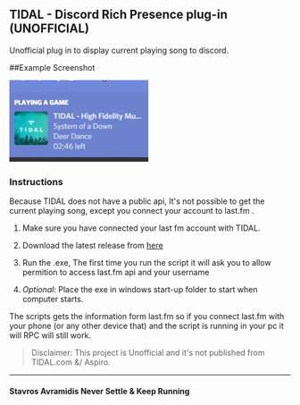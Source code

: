 ## TIDAL - Discord Rich Presence plug-in  (UNOFFICIAL)


Unofficial plug in to display current playing song to discord.

##Example Screenshot

![alt text](./assets/screenshot.jpg)


### Instructions
Because TIDAL does not have a public api, It's not possible to get the current playing song,
except you connect your account to last.fm .

1.  Make sure you have connected your last fm account with TIDAL.

2.  Download the latest release from [here](https://github.com/purpl3F0x/TIDAL-Discord-Rich-Presence-UNOFFICIAL/releases)

3.  Run the .exe, The first time you run the script it will ask you to allow permition to access last.fm api and your username

4.  *Optional*: Place the exe in windows start-up folder to start when computer starts.


The scripts gets the information form last.fm so if you connect last.fm with your phone (or any other device that) and the script is running in your pc it will RPC will still work.


> Disclaimer: This project is Unofficial and it's not published from TIDAL.com &/ Aspiro.

---

#### Stavros Avramidis Never Settle & Keep Running